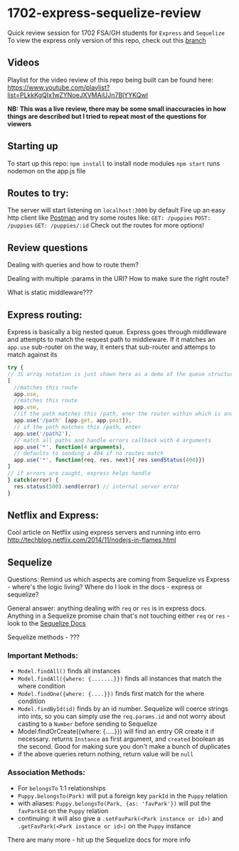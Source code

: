 # 1702-express-sequelize-review
Quick review session for 1702 FSA/GH students for `Express` and `Sequelize`
To view the express only version of this repo, check out this <a href="https://github.com/ianmunrobot/1702-express-review/tree/express-review-ending-point">branch</a>

## Videos
Playlist for the video review of this repo being built can be found here:
https://www.youtube.com/playlist?list=PLkkKgQIx1wZYNoeJXVMAiUJn7BlYYKQwI

**NB: This was a live review, there may be some small inaccuracies in how things are described but I tried to repeat most of the questions for viewers**

## Starting up
To start up this repo:
`npm install` to install node modules
`npm start` runs nodemon on the app.js file

## Routes to try:
The server will start listening on `localhost:3000` by default
Fire up an easy http client like <a href="https://www.getpostman.com/">Postman</a> and try some routes like:
`GET: /puppies`
`POST: /puppies`
`GET: /puppies/:id`
Check out the routes for more options!

## Review questions

Dealing with queries and how to route them?

Dealing with multiple :params in the URI? How to make sure the right route?

What is static middleware???

## Express routing:
Express is basically a big nested queue. Express goes through middleware and attempts to match the request path to middleware. If it matches an `app.use` sub-router on the way, it enters that sub-router and attemps to match against its
```js
try {
// JS array notation is just shown here as a demo of the queue structure - express iterates through this and tries to match
[
  //matches this route
  app.use,
  //matches this route
  app.use,
  //if the path matches this /path, ener the router within which is another queue
  app.use('/path' [app.get, app.post]),
  // if the path matches this /path, enter
  app.use('/path2'),
  // match all paths and handle errors callback with 4 arguments
  app.use('*', function(4 arguments),
  // defaults to sending a 404 if no routes match
  app.use('*', function(req, res, next){ res.sendStatus(404)})
]
// if errors are caught, express helps handle
} catch(error) {
  res.status(500).send(error) // internal server error
}
```

## Netflix and Express:
Cool article on Netflix using express servers and running into erro
http://techblog.netflix.com/2014/11/nodejs-in-flames.html

## Sequelize


Questions:
Remind us which aspects are coming from Sequelize vs Express - where's the logic living?
Where do I look in the docs - express or sequelize?

General answer: anything dealing with `req` or `res` is in express docs. Anything in a Sequelize promise chain that's not touching either `req` or `res` - look to the <a href="http://docs.sequelizejs.com/en/v3/">Sequelize Docs</a>


Sequelize methods - ???

### Important Methods:

* `Model.findAll()` finds all instances
* `Model.findAll({where: {.......}})` finds all instances that match the where condition
* `Model.findOne({where: {....}})` finds first match for the where condition
* `Model.findById(id)` finds by an id number. Sequelize will coerce strings into ints, so you can simply use the `req.params.id` and not worry about casting to a `Number` before sending to Sequelize
* Model.findOrCreate({where: {.....}}) will find an entry OR create it if necessary. returns `Instance` as first argument, and `created` boolean as the second. Good for making sure you don't make a bunch of duplicates
* if the above queries return nothing, return value will be `null`

### Association Methods:

* For `belongsTo` 1:1 relationships
* `Puppy.belongsTo(Park)` will put a foreign key `parkId` in the `Puppy` relation
* with aliases: `Puppy.belongsTo(Park, {as: 'favPark'})` will put the `favParkId` on the `Puppy` relation
* continuing: it will also give a `.setFavPark(<Park instance or id>)` and `.getFavPark(<Park instance or id>)` on the `Puppy` instance

There are many more - hit up the Sequelize docs for more info
